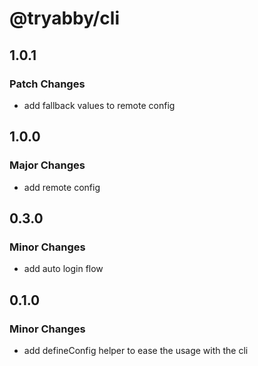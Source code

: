 # @tryabby/cli

## 1.0.1

### Patch Changes

- add fallback values to remote config

## 1.0.0

### Major Changes

- add remote config

## 0.3.0

### Minor Changes

- add auto login flow

## 0.1.0

### Minor Changes

- add defineConfig helper to ease the usage with the cli
